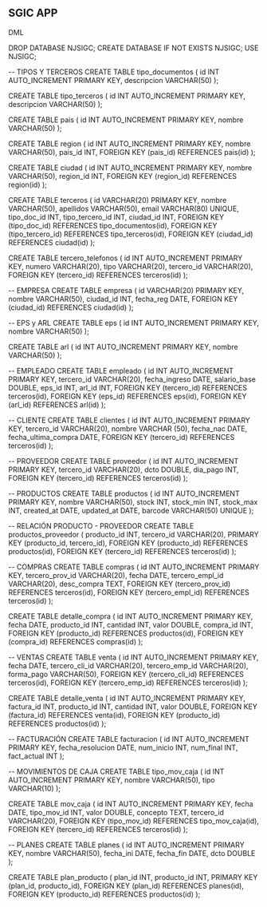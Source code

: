 ## SGIC APP 

DML

DROP DATABASE NJSIGC;
CREATE DATABASE IF NOT EXISTS NJSIGC;
USE NJSIGC;

-- TIPOS Y TERCEROS
CREATE TABLE tipo_documentos (
    id INT AUTO_INCREMENT PRIMARY KEY,
    descripcion VARCHAR(50)
);

CREATE TABLE tipo_terceros (
    id INT AUTO_INCREMENT PRIMARY KEY,
    descripcion VARCHAR(50)
);

CREATE TABLE pais (
    id INT AUTO_INCREMENT PRIMARY KEY,
    nombre VARCHAR(50)
);

CREATE TABLE region (
    id INT AUTO_INCREMENT PRIMARY KEY,
    nombre VARCHAR(50),
    pais_id INT,
    FOREIGN KEY (pais_id) REFERENCES pais(id)
);

CREATE TABLE ciudad (
    id INT AUTO_INCREMENT PRIMARY KEY,
    nombre VARCHAR(50),
    region_id INT,
    FOREIGN KEY (region_id) REFERENCES region(id)
);

CREATE TABLE terceros (
    id VARCHAR(20) PRIMARY KEY,
    nombre VARCHAR(50),
    apellidos VARCHAR(50),
    email VARCHAR(80) UNIQUE,
    tipo_doc_id INT,
    tipo_tercero_id INT,
    ciudad_id INT,
    FOREIGN KEY (tipo_doc_id) REFERENCES tipo_documentos(id),
    FOREIGN KEY (tipo_tercero_id) REFERENCES tipo_terceros(id),
    FOREIGN KEY (ciudad_id) REFERENCES ciudad(id)
);

CREATE TABLE tercero_telefonos (
    id INT AUTO_INCREMENT PRIMARY KEY,
    numero VARCHAR(20),
    tipo VARCHAR(20),
    tercero_id VARCHAR(20),
    FOREIGN KEY (tercero_id) REFERENCES terceros(id)
);

-- EMPRESA
CREATE TABLE empresa (
    id VARCHAR(20) PRIMARY KEY,
    nombre VARCHAR(50),
    ciudad_id INT,
    fecha_reg DATE,
    FOREIGN KEY (ciudad_id) REFERENCES ciudad(id)
);

-- EPS y ARL
CREATE TABLE eps (
    id INT AUTO_INCREMENT PRIMARY KEY,
    nombre VARCHAR(50)
);

CREATE TABLE arl (
    id INT AUTO_INCREMENT PRIMARY KEY,
    nombre VARCHAR(50)
);

-- EMPLEADO
CREATE TABLE empleado (
    id INT AUTO_INCREMENT PRIMARY KEY,
    tercero_id VARCHAR(20),
    fecha_ingreso DATE,
    salario_base DOUBLE,
    eps_id INT,
    arl_id INT,
    FOREIGN KEY (tercero_id) REFERENCES terceros(id),
    FOREIGN KEY (eps_id) REFERENCES eps(id),
    FOREIGN KEY (arl_id) REFERENCES arl(id)
);

-- CLIENTE
CREATE TABLE clientes (
    id INT AUTO_INCREMENT PRIMARY KEY,
    tercero_id VARCHAR(20),
    nombre VARCHAR (50),
    fecha_nac DATE,
    fecha_ultima_compra DATE,
    FOREIGN KEY (tercero_id) REFERENCES terceros(id)
);

-- PROVEEDOR
CREATE TABLE proveedor (
    id INT AUTO_INCREMENT PRIMARY KEY,
    tercero_id VARCHAR(20),
    dcto DOUBLE,
    dia_pago INT,
    FOREIGN KEY (tercero_id) REFERENCES terceros(id)
);

-- PRODUCTOS
CREATE TABLE productos (
    id INT AUTO_INCREMENT PRIMARY KEY,
    nombre VARCHAR(50),
    stock INT,
    stock_min INT,
    stock_max INT,
    created_at DATE,
    updated_at DATE,
    barcode VARCHAR(50) UNIQUE
);

-- RELACIÓN PRODUCTO - PROVEEDOR
CREATE TABLE productos_proveedor (
    producto_id INT,
    tercero_id VARCHAR(20),
    PRIMARY KEY (producto_id, tercero_id),
    FOREIGN KEY (producto_id) REFERENCES productos(id),
    FOREIGN KEY (tercero_id) REFERENCES terceros(id)
);

-- COMPRAS
CREATE TABLE compras (
    id INT AUTO_INCREMENT PRIMARY KEY,
    tercero_prov_id VARCHAR(20),
    fecha DATE,
    tercero_empl_id VARCHAR(20),
    desc_compra TEXT,
    FOREIGN KEY (tercero_prov_id) REFERENCES terceros(id),
    FOREIGN KEY (tercero_empl_id) REFERENCES terceros(id)
);

CREATE TABLE detalle_compra (
    id INT AUTO_INCREMENT PRIMARY KEY,
    fecha DATE,
    producto_id INT,
    cantidad INT,
    valor DOUBLE,
    compra_id INT,
    FOREIGN KEY (producto_id) REFERENCES productos(id),
    FOREIGN KEY (compra_id) REFERENCES compras(id)
);

-- VENTAS
CREATE TABLE venta (
    id INT AUTO_INCREMENT PRIMARY KEY,
    fecha DATE,
    tercero_cli_id VARCHAR(20),
    tercero_emp_id VARCHAR(20),
    forma_pago VARCHAR(50),
    FOREIGN KEY (tercero_cli_id) REFERENCES terceros(id),
    FOREIGN KEY (tercero_emp_id) REFERENCES terceros(id)
);

CREATE TABLE detalle_venta (
    id INT AUTO_INCREMENT PRIMARY KEY,
    factura_id INT,
    producto_id INT,
    cantidad INT,
    valor DOUBLE,
    FOREIGN KEY (factura_id) REFERENCES venta(id),
    FOREIGN KEY (producto_id) REFERENCES productos(id)
);

-- FACTURACIÓN
CREATE TABLE facturacion (
    id INT AUTO_INCREMENT PRIMARY KEY,
    fecha_resolucion DATE,
    num_inicio INT,
    num_final INT,
    fact_actual INT
);

-- MOVIMIENTOS DE CAJA
CREATE TABLE tipo_mov_caja (
    id INT AUTO_INCREMENT PRIMARY KEY,
    nombre VARCHAR(50),
    tipo VARCHAR(10)
);

CREATE TABLE mov_caja (
    id INT AUTO_INCREMENT PRIMARY KEY,
    fecha DATE,
    tipo_mov_id INT,
    valor DOUBLE,
    concepto TEXT,
    tercero_id VARCHAR(20),
    FOREIGN KEY (tipo_mov_id) REFERENCES tipo_mov_caja(id),
    FOREIGN KEY (tercero_id) REFERENCES terceros(id)
);

-- PLANES
CREATE TABLE planes (
    id INT AUTO_INCREMENT PRIMARY KEY,
    nombre VARCHAR(50),
    fecha_ini DATE,
    fecha_fin DATE,
    dcto DOUBLE
);

CREATE TABLE plan_producto (
    plan_id INT,
    producto_id INT,
    PRIMARY KEY (plan_id, producto_id),
    FOREIGN KEY (plan_id) REFERENCES planes(id),
    FOREIGN KEY (producto_id) REFERENCES productos(id)
);
